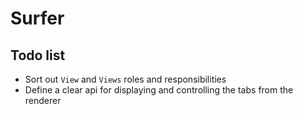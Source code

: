 # Surfer

## Todo list

* Sort out `View` and `Views` roles and responsibilities
* Define a clear api for displaying and controlling the tabs from the renderer
